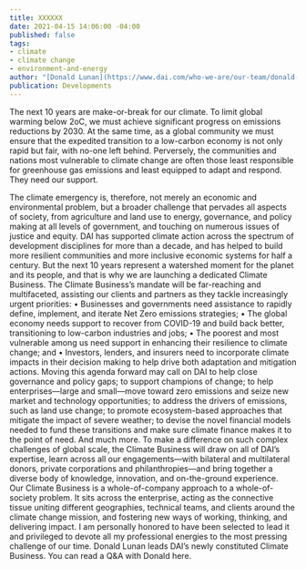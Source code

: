 ```yaml
---
title: XXXXXX
date: 2021-04-15 14:06:00 -04:00
published: false
tags:
- climate
- climate change
- environment-and-energy
author: "[Donald Lunan](https://www.dai.com/who-we-are/our-team/donald-lunan)"
publication: Developments
---
```


The next 10 years are make-or-break for our climate. To limit global warming below 2oC, we must achieve significant progress on emissions reductions by 2030. At the same time, as a global community we must ensure that the expedited transition to a low-carbon economy is not only rapid but fair, with no-one left behind. Perversely, the communities and nations most vulnerable to climate change are often those least responsible for greenhouse gas emissions and least equipped to adapt and respond. They need our support.

The climate emergency is, therefore, not merely an economic and environmental problem, but a broader challenge that pervades all aspects of society, from agriculture and land use to energy, governance, and policy making at all levels of government, and touching on numerous issues of justice and equity.
DAI has supported climate action across the spectrum of development disciplines for more than a decade, and has helped to build more resilient communities and more inclusive economic systems for half a century. But the next 10 years represent a watershed moment for the planet and its people, and that is why we are launching a dedicated Climate Business.
The Climate Business’s mandate will be far-reaching and multifaceted, assisting our clients and partners as they tackle increasingly urgent priorities: 
•	Businesses and governments need assistance to rapidly define, implement, and iterate Net Zero emissions strategies;
•	The global economy needs support to recover from COVID-19 and build back better, transitioning to low-carbon industries and jobs; 
•	The poorest and most vulnerable among us need support in enhancing their resilience to climate change; and 
•	Investors, lenders, and insurers need to incorporate climate impacts in their decision making to help drive both adaptation and mitigation actions. 
Moving this agenda forward may call on DAI to help close governance and policy gaps; to support champions of change; to help enterprises—large and small—move toward zero emissions and seize new market and technology opportunities; to address the drivers of emissions, such as land use change; to promote ecosystem-based approaches that mitigate the impact of severe weather; to devise the novel financial models needed to fund these transitions and make sure climate finance makes it to the point of need.
And much more.
To make a difference on such complex challenges of global scale, the Climate Business will draw on all of DAI’s expertise, learn across all our engagements—with bilateral and multilateral donors, private corporations and philanthropies—and bring together a diverse body of knowledge, innovation, and on-the-ground experience.  
Our Climate Business is a whole-of-company approach to a whole-of-society problem. It sits across the enterprise, acting as the connective tissue uniting different geographies, technical teams, and clients around the climate change mission, and fostering new ways of working, thinking, and delivering impact. I am personally honored to have been selected to lead it and privileged to devote all my professional energies to the most pressing challenge of our time.
Donald Lunan leads DAI’s newly constituted Climate Business. You can read a Q&A with Donald here.